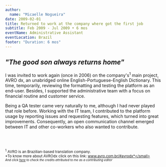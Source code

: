 ```yaml
---
author:
  name: "Micaelle Nogueira"
date: 2009-02-01
title: Returned to work at the company where got the first job
subtitle: Feb 2009 - Jul 2009 • 6 mos
eventName: Administrative Assistant 
eventLocation: Brazil
footer: "Duration: 6 mos"
---
```


## *"The good son always returns home"*

I was invited to work again (once in 2006) on the company's<sup>1</sup> main project, AVRO dx, an unabridged online English-Portuguese-English Dictionary. This time, temporarily, reviewing the formatting and testing the platform as an end-user. Besides, I supported the administrative team with a focus on financial routine and customer service.

Being a QA tester came very naturally to me, although I had never played that role before. Working with the IT team, I contributed to the platform usage by reporting issues and requesting features, which turned into great improvements. Consequently, an open communication channel emerged between IT and other co-workers who also wanted to contribute. 

<br/>
<br/>

<small><sup>1</sup> AVRO is an Brazilian-based translation company.</small>  
<small>*To know more about AVROdx click on this link: www.avro.com.br/#avrodx*</small><br/>
<small>*And click [here](http://editor.avrodx.com.br/about/credits) to check the credits attributed to me as a contributing editor*</small>